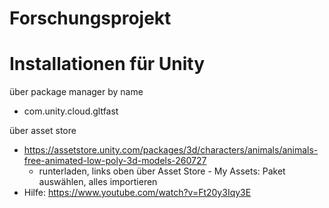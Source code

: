 # Forschungsprojekt

# Installationen für Unity
über package manager by name
- com.unity.cloud.gltfast 

über asset store
- https://assetstore.unity.com/packages/3d/characters/animals/animals-free-animated-low-poly-3d-models-260727
  - runterladen, links oben über Asset Store - My Assets: Paket auswählen, alles importieren 
- Hilfe: https://www.youtube.com/watch?v=Ft20y3Iqy3E